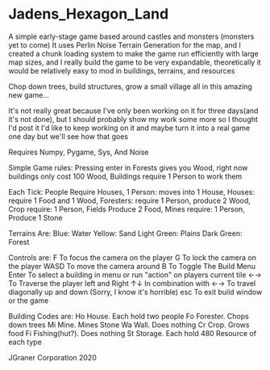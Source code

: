 # Jadens_Hexagon_Land
A simple early-stage game based around castles and monsters (monsters yet to come)
It uses Perlin Noise Terrain Generation for the map, and I created a chunk loading system to make the game run efficiently with large map sizes, and I really build the game to be very expandable, theoretically it would be relatively easy to mod in buildings, terrains, and resources

Chop down trees, build structures, grow a small village all in this amazing new game...

It's not really great because I've only been working on it for three days(and it's not done), but I should probably show my work some more so I thought I'd post it
I'd like to keep working on it and maybe turn it into a real game one day but we'll see how that goes

Requires Numpy, Pygame, Sys, And Noise

Simple Game rules:
Pressing enter in Forests gives you Wood, right now buildings only cost 100 Wood, Buildings require 1 Person to work them

Each Tick: People Require Houses,
1 Person: moves into 1 House,
Houses: require 1 Food and 1 Wood,
Foresters: require 1 Person, produce 2 Wood,
Crop require: 1 Person, Fields Produce 2 Food,
Mines require: 1 Person, Produce 1 Stone

Terrains Are:
Blue: Water
Yellow: Sand
Light Green: Plains
Dark Green: Forest


Controls are:
F       To focus the camera on the player
G       To lock the camera on the player
WASD    To move the camera around
B       To Toggle The Build Menu
Enter   To select a building in menu or run "action" on players current tile
←→     To Traverse the player left and Right
↑↓      In combination with ←→ To travel diagonally up and down (Sorry, I know it's horrible)
esc     To exit build window or the game

Building Codes are:
Ho	House. Each hold two people
Fo	Forester. Chops down trees
Mi	Mine. Mines Stone
Wa	Wall. Does nothing
Cr	Crop. Grows food
Fi	Fishing(hut?). Does nothing
St	Storage. Each hold 480 Resource of each type


JGraner Corporation 2020

